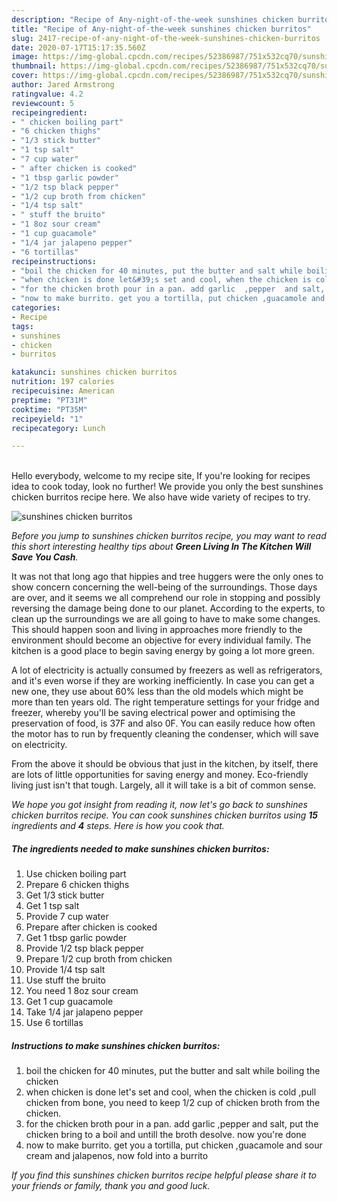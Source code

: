 ```yaml
---
description: "Recipe of Any-night-of-the-week sunshines chicken burritos"
title: "Recipe of Any-night-of-the-week sunshines chicken burritos"
slug: 2417-recipe-of-any-night-of-the-week-sunshines-chicken-burritos
date: 2020-07-17T15:17:35.560Z
image: https://img-global.cpcdn.com/recipes/52386987/751x532cq70/sunshines-chicken-burritos-recipe-main-photo.jpg
thumbnail: https://img-global.cpcdn.com/recipes/52386987/751x532cq70/sunshines-chicken-burritos-recipe-main-photo.jpg
cover: https://img-global.cpcdn.com/recipes/52386987/751x532cq70/sunshines-chicken-burritos-recipe-main-photo.jpg
author: Jared Armstrong
ratingvalue: 4.2
reviewcount: 5
recipeingredient:
- " chicken boiling part"
- "6 chicken thighs"
- "1/3 stick butter"
- "1 tsp salt"
- "7 cup water"
- " after chicken is cooked"
- "1 tbsp garlic powder"
- "1/2 tsp black pepper"
- "1/2 cup broth from chicken"
- "1/4 tsp salt"
- " stuff the bruito"
- "1 8oz sour cream"
- "1 cup guacamole"
- "1/4 jar jalapeno pepper"
- "6 tortillas"
recipeinstructions:
- "boil the chicken for 40 minutes, put the butter and salt while boiling  the chicken"
- "when chicken is done let&#39;s set and cool, when the chicken is cold  ,pull chicken from bone, you need to keep 1/2 cup of chicken broth from the chicken."
- "for the chicken broth pour in a pan. add garlic  ,pepper  and salt, put the chicken bring to a boil and untill the broth desolve. now you&#39;re done"
- "now to make burrito. get you a tortilla, put chicken ,guacamole and sour cream and jalapenos, now fold into a burrito"
categories:
- Recipe
tags:
- sunshines
- chicken
- burritos

katakunci: sunshines chicken burritos 
nutrition: 197 calories
recipecuisine: American
preptime: "PT31M"
cooktime: "PT35M"
recipeyield: "1"
recipecategory: Lunch

---
```

<br>
Hello everybody, welcome to my recipe site, If you're looking for recipes idea to cook today, look no further! We provide you only the best sunshines chicken burritos recipe here. We also have wide variety of recipes to try.
<br>


![sunshines chicken burritos](https://img-global.cpcdn.com/recipes/52386987/751x532cq70/sunshines-chicken-burritos-recipe-main-photo.jpg)

<i>Before you jump to sunshines chicken burritos recipe, you may want to read this short interesting healthy tips about 
<strong>Green Living In The Kitchen Will Save You Cash</strong>.</i>
</br>

It was not that long ago that hippies and tree huggers were the only ones to show concern concerning the well-being of the surroundings. Those days are over, and it seems we all comprehend our role in stopping and possibly reversing the damage being done to our planet. According to the experts, to clean up the surroundings we are all going to have to make some changes. This should happen soon and living in approaches more friendly to the environment should become an objective for every individual family. The kitchen is a good place to begin saving energy by going a lot more green.

A lot of electricity is actually consumed by freezers as well as refrigerators, and it's even worse if they are working inefficiently. In case you can get a new one, they use about 60% less than the old models which might be more than ten years old. The right temperature settings for your fridge and freezer, whereby you'll be saving electrical power and optimising the preservation of food, is 37F and also 0F. You can easily reduce how often the motor has to run by frequently cleaning the condenser, which will save on electricity.

From the above it should be obvious that just in the kitchen, by itself, there are lots of little opportunities for saving energy and money. Eco-friendly living just isn't that tough. Largely, all it will take is a bit of common sense.


<i>We hope you got insight from reading it, now let's go back to sunshines chicken burritos recipe. You can cook sunshines chicken burritos using <strong>15</strong> ingredients and <strong>4</strong> steps. Here is how you cook that.
</i>

##### The ingredients needed to make sunshines chicken burritos:

1. Use  chicken boiling part
1. Prepare 6 chicken thighs
1. Get 1/3 stick butter
1. Get 1 tsp salt
1. Provide 7 cup water
1. Prepare  after chicken is cooked
1. Get 1 tbsp garlic powder
1. Provide 1/2 tsp black pepper
1. Prepare 1/2 cup broth from chicken
1. Provide 1/4 tsp salt
1. Use  stuff the bruito
1. You need 1 8oz sour cream
1. Get 1 cup guacamole
1. Take 1/4 jar jalapeno pepper
1. Use 6 tortillas


##### Instructions to make sunshines chicken burritos:

1. boil the chicken for 40 minutes, put the butter and salt while boiling  the chicken
1. when chicken is done let&#39;s set and cool, when the chicken is cold  ,pull chicken from bone, you need to keep 1/2 cup of chicken broth from the chicken.
1. for the chicken broth pour in a pan. add garlic  ,pepper  and salt, put the chicken bring to a boil and untill the broth desolve. now you&#39;re done
1. now to make burrito. get you a tortilla, put chicken ,guacamole and sour cream and jalapenos, now fold into a burrito


<i>If you find this sunshines chicken burritos recipe helpful please share it to your friends or family, thank you and good luck.</i>
